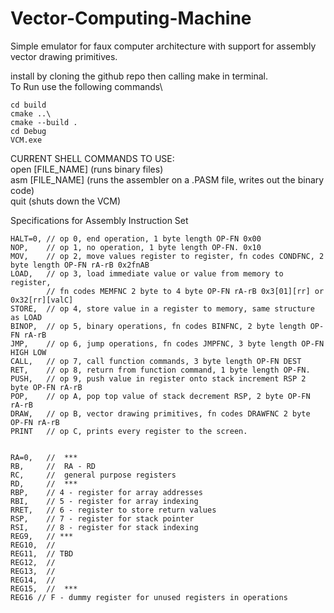 # Vector-Computing-Machine
Simple emulator for faux computer architecture with support 
for assembly vector drawing primitives.

install by cloning the github repo then calling make in terminal.\
To Run use the following commands\

    cd build
    cmake ..\
    cmake --build .
    cd Debug
    VCM.exe


CURRENT SHELL COMMANDS TO USE:\
open [FILE_NAME] (runs binary files)\
asm [FILE_NAME] (runs the assembler on a .PASM file, writes out the binary code)\
quit (shuts down the VCM)

Specifications for Assembly Instruction Set

	HALT=0,	// op 0, end operation, 1 byte length OP-FN 0x00
	NOP,	// op 1, no operation, 1 byte length OP-FN. 0x10
	MOV,	// op 2, move values register to register, fn codes CONDFNC, 2 byte length OP-FN rA-rB 0x2fnAB
	LOAD,	// op 3, load immediate value or value from memory to register, 
			// fn codes MEMFNC 2 byte to 4 byte OP-FN rA-rB 0x3[01][rr] or 0x32[rr][valC]
	STORE,	// op 4, store value in a register to memory, same structure as LOAD
	BINOP,	// op 5, binary operations, fn codes BINFNC, 2 byte length OP-FN rA-rB
	JMP,	// op 6, jump operations, fn codes JMPFNC, 3 byte length OP-FN HIGH LOW
	CALL,	// op 7, call function commands, 3 byte length OP-FN DEST
	RET,	// op 8, return from function command, 1 byte length OP-FN.
	PUSH,	// op 9, push value in register onto stack increment RSP 2 byte OP-FN rA-rB
	POP,	// op A, pop top value of stack decrement RSP, 2 byte OP-FN rA-rB
	DRAW,	// op B, vector drawing primitives, fn codes DRAWFNC 2 byte OP-FN rA-rB
	PRINT	// op C, prints every register to the screen.

	
	RA=0,	//  ***
	RB,		//	RA - RD 
	RC,		//	general purpose registers
	RD,		// 	***
	RBP,	// 4 - register for array addresses
	RBI,	// 5 - register for array indexing
	RRET,	// 6 - register to store return values
	RSP,	// 7 - register for stack pointer
	RSI,	// 8 - register for stack indexing
	REG9,	// ***
	REG10,	//
	REG11,	// TBD
	REG12,	//
	REG13,	//
	REG14,	//
	REG15,	//	***
	REG16 // F - dummy register for unused registers in operations
